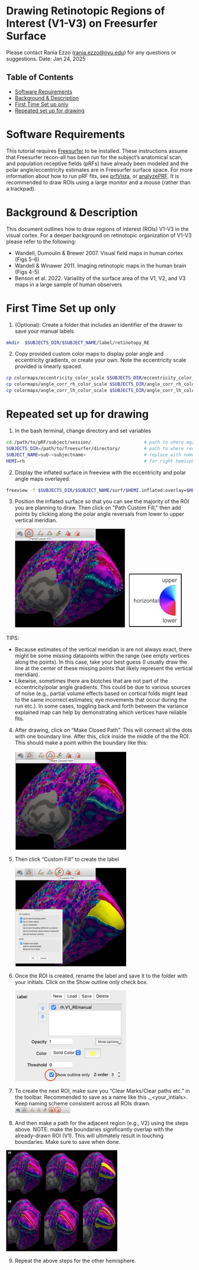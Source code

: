 # Drawing Retinotopic Regions of Interest (V1-V3) on Freesurfer Surface <!-- omit in toc -->

Please contact Rania Ezzo (rania.ezzo@nyu.edu) for any questions or suggestions.
Date: Jan 24, 2025

## Table of Contents <!-- omit in toc -->
- [Software Requirements](#software-requirements)
- [Background \& Description](#background--description)
- [First Time Set up only](#first-time-set-up-only)
- [Repeated set up for drawing](#repeated-set-up-for-drawing)

# Software Requirements
This tutorial requires [Freesurfer](https://surfer.nmr.mgh.harvard.edu/fswiki/DownloadAndInstall) to be installed. These instructions assume that Freesurfer recon-all has been run for the subject’s anatomical scan, and population receptive fields (pRFs) have already been modeled and the polar angle/eccentricity estimates are in Freesurfer surface space. For more information about how to run pRF fits, see [prfVista](https://github.com/WinawerLab/prfVista), or [analyzePRF](https://github.com/cvnlab/analyzePRF). It is recommended to draw ROIs using a large monitor and a mouse (rather than a trackpad).


# Background & Description
This document outlines how to draw regions of interest (ROIs) V1-V3 in the visual cortex. For a deeper background on retinotopic organization of V1-V3 please refer to the following:

- Wandell, Dumoulin & Brewer 2007. Visual field maps in human cortex (Figs 5-6)
- Wandell & Winawer 2011. Imaging retinotopic maps in the human brain (Figs 4-5)
- Benson et al. 2022. Variaility of the surface area of the V1, V2, and V3 maps in a large sample of human observers

# First Time Set up only

1. (Optional): Create a folder that includes an identifier of the drawer to save your manual labels

```bash
mkdir  $SUBJECTS_DIR/$SUBJECT_NAME/label/retinotopy_RE
```


2. Copy provided custom color maps to display polar angle and eccentricity gradients, or create your own. Note the eccentricity scale provided is linearly spaced.

```bash
cp colormaps/eccentricity_color_scale $SUBJECTS_DIR/eccentricity_color_scale
cp colormaps/angle_corr_rh_color_scale $SUBJECTS_DIR/angle_corr_rh_color_scale
cp colormaps/angle_corr_lh_color_scale $SUBJECTS_DIR/angle_corr_lh_color_scale
```

# Repeated set up for drawing

1. In the bash terminal, change directory and set variables

```bash
cd /path/to/pRF/subject/session/                    # path to where mgz files for eccentricity and polar maps are
SUBJECTS_DIR=/path/to/freesurfer/directory/         # path to where recon-all output is
SUBJECT_NAME=sub-<subjectname>                      # replace with name of subject folder within SUBJECTS_DIR
HEMI=rh                                             # for right hemisphere (change to lh for left)
```

2. Display the inflated surface in freeview with the eccentricity and polar angle maps overlayed.

```bash
freeview -f $SUBJECTS_DIR/$SUBJECT_NAME/surf/$HEMI.inflated:overlay=$HEMI.angle_adj.mgz:overlay_custom=$SUBJECTS_DIR/angle_corr_"${HEMI}"_color_scale:overlay_color=clearhigher:overlay=$HEMI.eccen.mgz:overlay_custom=$SUBJECTS_DIR/eccentricity_color_scale
```



3. Position the inflated surface so that you can see the majority of the ROI you are planning to draw. Then click on "Path Custom Fill," then add points by clicking along the polar angle reversals from lower to upper vertical meridian. 

    <img src="images/drawingSurfaceRetROISV1-V3/pathCustomfill.png" width="300">
    <img src="images/drawingSurfaceRetROISV1-V3/polarAngleLegend.png" width="150">

TIPS:
- Because estimates of the vertical meridian is are not always exact, there might be some missing datapoints within the range (see empty vertices along the points). In this case, take your best guess (I usually draw the line at the center of these missing points that likely represent the vertical meridian).
- Likewise, sometimes there are blotches that are not part of the eccentricity/polar angle gradients. This could be due to various sources of noise (e.g., partial volume effects based on cortical folds might lead to the same incorrect estimates; eye movements that occur during the run etc.). In some cases, toggling back and forth between the variance explained map can help by demonstrating which vertices have reliable fits.


4. After drawing, click on “Make Closed Path”. This will connect all the dots with one boundary line. After this, click inside the middle of the the ROI. This should make a point within the boundary like this:
 
   <img src="images/drawingSurfaceRetROISV1-V3/makeClosedPath.png" width="300">


5. Then click “Custom Fill” to create the label 

    <img src="images/drawingSurfaceRetROISV1-V3/customFill.png" width="300">


6. Once the ROI is created, rename the label and save it to the folder with your initials. Click on the Show outline only check box.

    <img src="images/drawingSurfaceRetROISV1-V3/saveLabel.png" width="300">

7.  To create the next ROI, make sure you “Clear Marks/Clear paths etc.” in the toolbar. Recommended to save as a name like this <hemi>.<ROIname>_<your_intials>. Keep naming scheme consistent across all ROIs drawn.
    <img src="images/drawingSurfaceRetROISV1-V3/clearPath.png" width="150">


8.  And then make a path for the adjacent region (e.g., V2) using the steps above. NOTE: make the boundaries significantly overlap with the already-drawn ROI (V1). This will ultimately result in touching boundaries. Make sure to save when done.
   
   <img src="images/drawingSurfaceRetROISV1-V3/adjacentROIs.png" width="300">

9.  Repeat the above steps for the other hemisphere.


